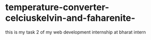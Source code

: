# temperature-converter-celciuskelvin-and-faharenite-
this is my task 2 of my web development internship at bharat intern

